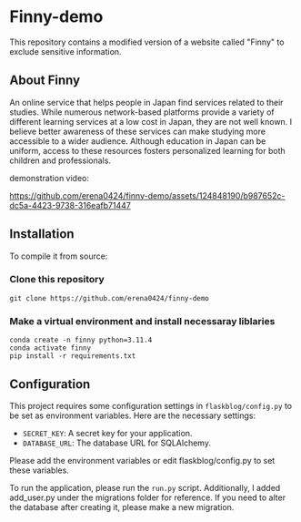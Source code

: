 # Finny-demo
This repository contains a modified version of a website called "Finny" to exclude sensitive information.

## About Finny
An online service that helps people in Japan find services related to their studies. While numerous network-based platforms provide a variety of different learning services at a low cost in Japan, they are not well known. I believe better awareness of these services can make studying more accessible to a wider audience. Although education in Japan can be uniform, access to these resources fosters personalized learning for both children and professionals.

demonstration video:

https://github.com/erena0424/finny-demo/assets/124848190/b987652c-dc5a-4423-9738-316eafb71447


## Installation
To compile it from source:

### Clone this repository
```
git clone https://github.com/erena0424/finny-demo 
```

### Make a virtual environment and install necessaray liblaries
```
conda create -n finny python=3.11.4 
conda activate finny 
pip install -r requirements.txt 
```

## Configuration

This project requires some configuration settings in `flaskblog/config.py` to be set as environment variables. Here are the necessary settings:

- `SECRET_KEY`: A secret key for your application.
- `DATABASE_URL`: The database URL for SQLAlchemy.

Please add the environment variables or edit flaskblog/config.py to set these variables.


To run the application, please
run the `run.py` script.
Additionally, I added add_user.py under the migrations folder for reference. If you need to alter the database after creating it, please make a new migration.
